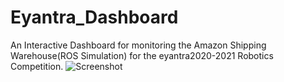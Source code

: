 # Eyantra_Dashboard
An Interactive Dashboard for monitoring the Amazon Shipping Warehouse(ROS Simulation) for the eyantra2020-2021 Robotics Competition.
![Screenshot](https://drive.google.com/file/d/1ILgduB-SeVRPh4cqnl85DTffVi_sH3Tg/view?usp=sharing)
